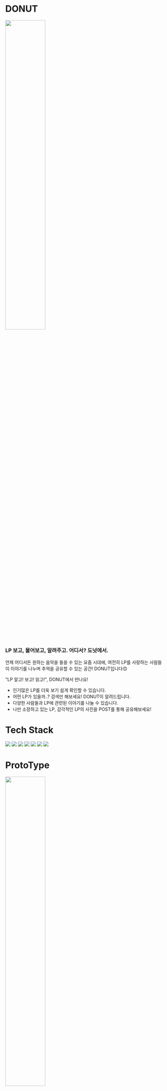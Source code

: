 # DONUT

<img src ="https://www.notion.so/image/https%3A%2F%2Fs3-us-west-2.amazonaws.com%2Fsecure.notion-static.com%2F2103acf2-4e60-4db1-b8d7-d3a9d83d71ff%2Fdonut_logo.png?table=block&id=dc4899fd-f642-46d2-811f-ade3ae425c78&spaceId=34b2f1fd-9d82-4494-8402-1bb057b304db&width=2000&userId=b5cfa95d-0fdc-4653-8882-18e28aaae8e9&cache=v2" width="50%" height="50%"/>


### LP 보고, 물어보고, 알려주고. 어디서? 도넛에서.
언제 어디서든 원하는 음악을 들을 수 있는 요즘 시대에, 여전히 LP를 사랑하는 사람들이
이야기를 나누며 추억을 공유할 수 있는 공간! DONUT입니다😊

"LP 알고! 보고! 읽고!", DONUT에서 만나요!
- 인기많은 LP를 더욱 보기 쉽게 확인할 수 있습니다.
- 어떤 LP가 있을까..? 검색만 해보세요! DONUT이 알려드립니다.
- 다양한 사람들과 LP에 관련된 이야기를 나눌 수 있습니다.
- 나만 소장하고 있는 LP, 감각적인 LP의 사진을 POST를 통해 공유해보세요!

# Tech Stack
<img src="https://img.shields.io/badge/React-61DAFB?style=flat-square&logo=React&logoColor=blue"/></a>
<img src="https://img.shields.io/badge/JavaScript-F7DF1E?style=flat-square&logo=JavaScript&logoColor=yellow"/></a>
<img src="https://img.shields.io/badge/Node.js-339933?style=flat-square&logo=Node.js&logoColor=green"/></a>
<img src="https://img.shields.io/badge/Express-000000?style=flat-square&logo=Express&logoColor=black"/></a>
<img src="https://img.shields.io/badge/MySQL-4479A1?style=flat-square&logo=MySQL&logoColor=9cf"/></a>
<img src="https://img.shields.io/badge/JSON Web Tokens-000000?style=flat-square&logo=JSON Web Tokens&logoColor=black"/></a>
<img src="https://img.shields.io/badge/Sequelize-52B0E7?style=flat-square&logo=Sequelize&logoColor=blue"/></a>

# ProtoType

<img src ="https://images.velog.io/images/96hxx_/post/7279e77c-6bde-4b46-8090-8599f414ba8b/%E1%84%89%E1%85%B3%E1%84%8F%E1%85%B3%E1%84%85%E1%85%B5%E1%86%AB%E1%84%89%E1%85%A3%E1%86%BA%202021-11-29%20%E1%84%8B%E1%85%A9%E1%84%92%E1%85%AE%204.40.25.png" width="50%" height="50%"/>

<img src ="https://images.velog.io/images/96hxx_/post/1610670e-a970-4191-b10a-d1c9310ed048/%E1%84%89%E1%85%B3%E1%84%8F%E1%85%B3%E1%84%85%E1%85%B5%E1%86%AB%E1%84%89%E1%85%A3%E1%86%BA%202021-11-29%20%E1%84%8B%E1%85%A9%E1%84%92%E1%85%AE%204.40.52.png" width="50%" height="50%"/>

<img src ="https://images.velog.io/images/96hxx_/post/f53b8faf-72e7-4adb-b207-6c5f09933fd8/%E1%84%89%E1%85%B3%E1%84%8F%E1%85%B3%E1%84%85%E1%85%B5%E1%86%AB%E1%84%89%E1%85%A3%E1%86%BA%202021-11-29%20%E1%84%8B%E1%85%A9%E1%84%92%E1%85%AE%204.41.25.png" width="50%" height="50%"/>

<img src ="https://images.velog.io/images/96hxx_/post/3f39e89c-f437-4a21-a80e-eefcd51337b9/%E1%84%89%E1%85%B3%E1%84%8F%E1%85%B3%E1%84%85%E1%85%B5%E1%86%AB%E1%84%89%E1%85%A3%E1%86%BA%202021-11-29%20%E1%84%8B%E1%85%A9%E1%84%92%E1%85%AE%204.42.14.png" width="50%" height="50%"/>

# DB Schema
<img src ="https://images.velog.io/images/96hxx_/post/1ae5ad83-0512-443e-9382-53162d5415db/Untitled.png" width="50%" height="50%"/>

# API Document

https://app.gitbook.com/invite/CDR1SteahUJC4tcBFX1v/bG5R333DiSgRMOZIdHjP

# We Are👉🏻 
~~이정후~~

- ~~Team Leader~~
- ~~Position: Front-End~~


이현주

- Team Leader
- Position: Front-End

박경선

- Team Member
- Position: Full-Stack

최혜련

- Team Member
- Position: Back-End

# 🔥TEAM RULE🔥
<details>

1. 변수명 → 카멜케이스 ex) topMenu
2. 태그명 → 케밥케이스 ex) top-menu
    - className, Id → 직관적인 작명 ex) main-page-top-bar
3. 파일명 → 파스칼케이스 ex) ClientLogin
4. CSS : 코드 구현부 최상단에 주석으로 표기, 최하단 주석으로 끝맺음(—) 표기
5. 적극적인 리액션
6. 변경 컴포넌트 발생시 커밋
    
    → 커밋명은 컴포넌트 이름, 수정사항 기록
    
    - FEAT : 새로운 기능의 추가
        - 예) Feat login
    - FIX: 버그 수정
        - 예) Fix login
    - STYLE: 스타일 관련 기능(코드 포맷팅, 세미콜론 누락, 코드 자체의 변경이 없는 경우)
        - 예) Style login
7. 현재 진행상황 notion 으로 기록, 공유
    - 현재 진행상황 기록
    - 수정사항 기록
    - 봤는지 체크하기
8. merge
    
    → 오후에 한번 모여서 merge
    
9. 휴식규칙
    - 하루에 최소 두끼 이상 챙겨먹기
    - 밤샘금지
    - 건강관리 신경쓰기
10. 1일 1깃
    - 데브로그
    - 에러핸들링로그
11. 프로그램 버전 통일
    - node : v16.13.0
    - npm : v8.1.4
12. 사용스택
    
    Front-End : React, Node.js, JS
    
    Back-End : MySQL, Sequelize, Express, Node.js
    
13. 배포 (공부 필요!!!)
    
    Deployment : AWS-S3, EC2, RDS, CODE PIPELINE
    
14. POSITION
    
    Front : ~~정후,~~ 현주
    
    Back : 혜련
    
    Full : 경선
    
15. 고민은 한시간!
</details>

# Requirements
## 프로젝트 요구사항
### Features 

- 소셜 로그인
- 소셜 회원가입
- 유효성 검사
- Discogs API 사용
